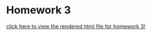 # Homework 3

[click here to view the rendered html file for homework 3!](https://stat545-ubc-hw-2019-20.github.io/stat545-hw-kristinawright/hw03/hw03-exercises.html)
